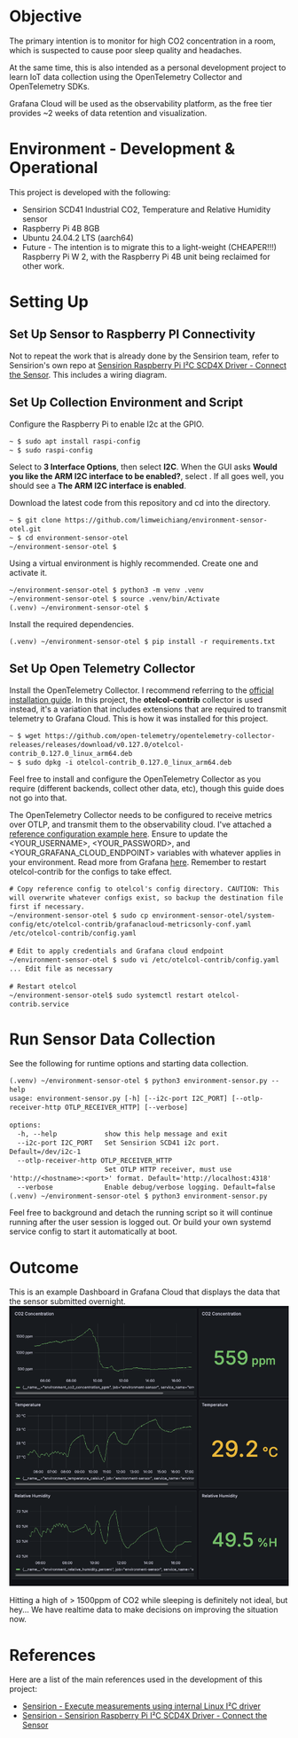 # Objective

The primary intention is to monitor for high CO2 concentration in a room, which is suspected to cause poor sleep quality and headaches.

At the same time, this is also intended as a personal development project to learn IoT data collection using the OpenTelemetry Collector and OpenTelemetry SDKs.

Grafana Cloud will be used as the observability platform, as the free tier provides ~2 weeks of data retention and visualization.

# Environment - Development & Operational

This project is developed with the following:
- Sensirion SCD41 Industrial CO2, Temperature and Relative Humidity sensor
- Raspberry Pi 4B 8GB
- Ubuntu 24.04.2 LTS (aarch64)
- Future - The intention is to migrate this to a light-weight (CHEAPER!!!) Raspberry Pi W 2, with the Raspberry Pi 4B unit being reclaimed for other work.

# Setting Up
## Set Up Sensor to Raspberry PI Connectivity

Not to repeat the work that is already done by the Sensirion team, refer to Sensirion's own repo at [Sensirion Raspberry Pi I²C SCD4X Driver - Connect the Sensor](https://github.com/Sensirion/raspberry-pi-i2c-scd4x/tree/master?tab=readme-ov-file#connect-the-sensor). This includes a wiring diagram.

## Set Up Collection Environment and Script

Configure the Raspberry Pi to enable I2c at the GPIO.
```
~ $ sudo apt install raspi-config
~ $ sudo raspi-config
```
Select to **3 Interface Options**, then select **I2C**. When the GUI asks **Would you like the ARM I2C interface to be enabled?**, select **<Yes>**. If all goes well, you should see a **The ARM I2C interface is enabled**.

Download the latest code from this repository and cd into the directory.
```
~ $ git clone https://github.com/limweichiang/environment-sensor-otel.git
~ $ cd environment-sensor-otel
~/environment-sensor-otel $ 
```

Using a virtual environment is highly recommended. Create one and activate it.
```
~/environment-sensor-otel $ python3 -m venv .venv
~/environment-sensor-otel $ source .venv/bin/Activate
(.venv) ~/environment-sensor-otel $
```

Install the required dependencies.
```
(.venv) ~/environment-sensor-otel $ pip install -r requirements.txt
```

## Set Up Open Telemetry Collector

Install the OpenTelemetry Collector. I recommend referring to the [official installation guide](https://opentelemetry.io/docs/collector/installation/#linux). In this project, the **otelcol-contrib** collector is used instead, it's a variation that includes extensions that are required to transmit telemetry to Grafana Cloud. This is how it was installed for this project.
```
~ $ wget https://github.com/open-telemetry/opentelemetry-collector-releases/releases/download/v0.127.0/otelcol-contrib_0.127.0_linux_arm64.deb
~ $ sudo dpkg -i otelcol-contrib_0.127.0_linux_arm64.deb 
```
Feel free to install and configure the OpenTelemetry Collector as you require (different backends, collect other data, etc), though this guide does not go into that. 

The OpenTelemetry Collector needs to be configured to receive metrics over OTLP, and transmit them to the observability cloud. I've attached a [reference configuration example here](system-config/etc/otelcol-contrib/grafanacloud-metricsonly-conf.yaml). Ensure to update the \<YOUR_USERNAME\>, \<YOUR_PASSWORD\>, and \<YOUR_GRAFANA_CLOUD_ENDPOINT\> variables with whatever applies in your environment. Read more from Grafana [here](https://grafana.com/docs/grafana-cloud/send-data/otlp/send-data-otlp/#recommended-opentelemetry-setup-via-grafana-cloud-integrations). Remember to restart otelcol-contrib for the configs to take effect.
```
# Copy reference config to otelcol's config directory. CAUTION: This will overwrite whatever configs exist, so backup the destination file first if necessary.
~/environment-sensor-otel $ sudo cp environment-sensor-otel/system-config/etc/otelcol-contrib/grafanacloud-metricsonly-conf.yaml /etc/otelcol-contrib/config.yaml

# Edit to apply credentials and Grafana cloud endpoint
~/environment-sensor-otel $ sudo vi /etc/otelcol-contrib/config.yaml
... Edit file as necessary

# Restart otelcol
~/environment-sensor-otel$ sudo systemctl restart otelcol-contrib.service
```

# Run Sensor Data Collection

See the following for runtime options and starting data collection.
```
(.venv) ~/environment-sensor-otel $ python3 environment-sensor.py --help
usage: environment-sensor.py [-h] [--i2c-port I2C_PORT] [--otlp-receiver-http OTLP_RECEIVER_HTTP] [--verbose]

options:
  -h, --help            show this help message and exit
  --i2c-port I2C_PORT   Set Sensirion SCD41 i2c port. Default=/dev/i2c-1
  --otlp-receiver-http OTLP_RECEIVER_HTTP
                        Set OTLP HTTP receiver, must use 'http://<hostname>:<port>' format. Default='http://localhost:4318'
  --verbose             Enable debug/verbose logging. Default=false
(.venv) ~/environment-sensor-otel $ python3 environment-sensor.py
```
Feel free to background and detach the running script so it will continue running after the user session is logged out. Or build your own systemd service config to start it automatically at boot.

# Outcome

This is an example Dashboard in Grafana Cloud that displays the data that the sensor submitted overnight.
![Screenshot of Grafana Cloud dashboard, visualizing air quality overnight](img/grafana-environment-dashboard.png)

Hitting a high of > 1500ppm of CO2 while sleeping is definitely not ideal, but hey... We have realtime data to make decisions on improving the situation now.

# References

Here are a list of the main references used in the development of this project:
- [Sensirion - Execute measurements using internal Linux I²C driver](https://sensirion.github.io/python-i2c-scd4x/execute-measurements.html#execute-measurements-using-internal-linux-i2c-driver)
- [Sensirion - Sensirion Raspberry Pi I²C SCD4X Driver - Connect the Sensor](https://github.com/Sensirion/raspberry-pi-i2c-scd4x/tree/master?tab=readme-ov-file#connect-the-sensor)